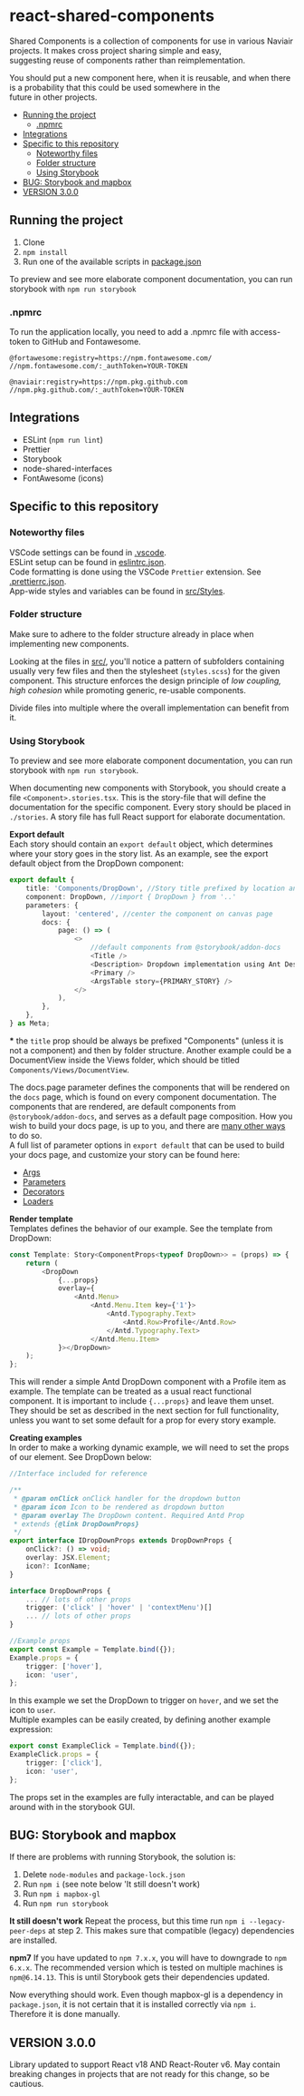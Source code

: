 <h1> react-shared-components</h1>

Shared Components is a collection of components for use in various Naviair projects. It makes cross project sharing simple and easy,  
suggesting reuse of components rather than reimplementation.

You should put a new component here, when it is reusable, and when there is a probability that this could be used somewhere in the  
future in other projects.

- [Running the project](#running-the-project)
	- [.npmrc](#npmrc)
- [Integrations](#integrations)
- [Specific to this repository](#specific-to-this-repository)
	- [Noteworthy files](#noteworthy-files)
	- [Folder structure](#folder-structure)
	- [Using Storybook](#using-storybook)
- [BUG: Storybook and mapbox](#bug-storybook-and-mapbox)
- [VERSION 3.0.0](#version-300)

## Running the project

1. Clone
2. `npm install`
3. Run one of the available scripts in [package.json](package.json)

To preview and see more elaborate component documentation, you can run storybook with `npm run storybook`

### .npmrc

To run the application locally, you need to add a .npmrc file with access-token to GitHub and Fontawesome.

```
@fortawesome:registry=https://npm.fontawesome.com/
//npm.fontawesome.com/:_authToken=YOUR-TOKEN

@naviair:registry=https://npm.pkg.github.com
//npm.pkg.github.com/:_authToken=YOUR-TOKEN
```

## Integrations

- ESLint (`npm run lint`)
- Prettier
- Storybook
- node-shared-interfaces
- FontAwesome (icons)

## Specific to this repository

### Noteworthy files

VSCode settings can be found in [.vscode](.vscode).   
ESLint setup can be found in [eslintrc.json](.eslintrc.json).  
Code formatting is done using the VSCode `Prettier` extension. See [.prettierrc.json](.prettierrc.json).  
App-wide styles and variables can be found in [src/Styles](src/Styles).

### Folder structure

Make sure to adhere to the folder structure already in place when implementing new components.

Looking at the files in [src/](src/), you'll notice a pattern of subfolders containing usually very few files and then the stylesheet (`styles.scss`) for the given component. This structure enforces the design principle of _low coupling, high cohesion_ while promoting generic, re-usable components.

Divide files into multiple where the overall implementation can benefit from it.

### Using Storybook

To preview and see more elaborate component documentation, you can run storybook with `npm run storybook`.

When documenting new components with Storybook, you should create a file `<Component>.stories.tsx`. This is the story-file that will define the documentation for the specific component. Every story should be placed in `./stories`. A story file has full React support for elaborate documentation.

**Export default**  
Each story should contain an `export default` object, which determines where your story goes in the story list. As an example, see the export default object from the DropDown component:

```ts
export default {
	title: 'Components/DropDown', //Story title prefixed by location and folder structure*
	component: DropDown, //import { DropDown } from '..'
	parameters: {
		layout: 'centered', //center the component on canvas page
		docs: {
			page: () => (
				<>
					//default components from @storybook/addon-docs
					<Title />
					<Description> Dropdown implementation using Ant Design </Description>
					<Primary />
					<ArgsTable story={PRIMARY_STORY} />
				</>
			),
		},
	},
} as Meta;
```

**\*** the `title` prop should be always be prefixed "Components" (unless it is not a component) and then by folder structure. Another example could be a DocumentView inside the Views folder, which should be titled `Components/Views/DocumentView`.

The docs.page parameter defines the components that will be rendered on the `docs` page, which is found on every component documentation. The components that are rendered, are default components from `@storybook/addon-docs`, and serves as a default page composition. How you wish to build your docs page, is up to you, and there are [many other ways](https://storybook.js.org/docs/react/writing-docs/docs-page) to do so.  
A full list of parameter options in `export default` that can be used to build your docs page, and customize your story can be found here:

- [Args](https://storybook.js.org/docs/react/writing-stories/args)
- [Parameters](https://storybook.js.org/docs/react/writing-stories/parameters)
- [Decorators](https://storybook.js.org/docs/react/writing-stories/decorators)
- [Loaders](https://storybook.js.org/docs/react/writing-stories/loaders)

**Render template**  
Templates defines the behavior of our example. See the template from DropDown:

```ts
const Template: Story<ComponentProps<typeof DropDown>> = (props) => {
	return (
		<DropDown
			{...props}
			overlay={
				<Antd.Menu>
					<Antd.Menu.Item key={'1'}>
						<Antd.Typography.Text>
							<Antd.Row>Profile</Antd.Row>
						</Antd.Typography.Text>
					</Antd.Menu.Item>
			}></DropDown>
	);
};
```

This will render a simple Antd DropDown component with a Profile item as example. The template can be treated as a usual react functional component. It is important to include `{...props}` and leave them unset. They should be set as described in the next section for full functionality, unless you want to set some default for a prop for every story example.

**Creating examples**  
In order to make a working dynamic example, we will need to set the props of our element.
See DropDown below:

```ts
//Interface included for reference

/**
 * @param onClick onClick handler for the dropdown button
 * @param icon Icon to be rendered as dropdown button
 * @param overlay The DropDown content. Required Antd Prop
 * extends {@link DropDownProps}
 */
export interface IDropDownProps extends DropDownProps {
	onClick?: () => void;
	overlay: JSX.Element;
	icon?: IconName;
}

interface DropDownProps {
    ... // lots of other props
    trigger: ('click' | 'hover' | 'contextMenu')[]
    ... // lots of other props
}

//Example props
export const Example = Template.bind({});
Example.props = {
	trigger: ['hover'],
	icon: 'user',
};
```

In this example we set the DropDown to trigger on `hover`, and we set the icon to `user`.  
Multiple examples can be easily created, by defining another example expression:

```ts
export const ExampleClick = Template.bind({});
ExampleClick.props = {
	trigger: ['click'],
	icon: 'user',
};
```

The props set in the examples are fully interactable, and can be played around with in the storybook GUI.

## BUG: Storybook and mapbox

If there are problems with running Storybook, the solution is:

1. Delete `node-modules` and `package-lock.json`
2. Run `npm i` (see note below 'It still doesn't work)
3. Run `npm i mapbox-gl`
4. Run `npm run storybook`

**It still doesn't work**
Repeat the process, but this time run `npm i --legacy-peer-deps` at step 2. This makes sure that compatible (legacy) dependencies are installed.

**npm7**
If you have updated to `npm 7.x.x`, you will have to downgrade to `npm 6.x.x`. The recommended version which is tested on multiple machines is `npm@6.14.13`. This is until Storybook gets their dependencies updated.

Now everything should work. Even though mapbox-gl is a dependency in `package.json`, it is not certain that it is installed correctly via `npm i`. Therefore it is done manually.

## VERSION 3.0.0

Library updated to support React v18 AND React-Router v6. May contain breaking changes in projects that are not ready for this change, so be cautious.

